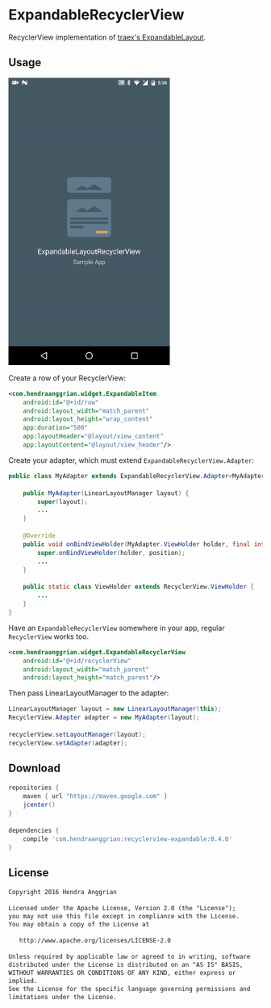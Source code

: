 ExpandableRecyclerView
======================
RecyclerView implementation of [traex's ExpandableLayout](https://github.com/traex/ExpandableLayout).

Usage
-----
![demo][demo]

Create a row of your RecyclerView:
```xml
<com.hendraanggrian.widget.ExpandableItem
    android:id="@+id/row"
    android:layout_width="match_parent"
    android:layout_height="wrap_content"
    app:duration="500"
    app:layoutHeader="@layout/view_content"
    app:layoutContent="@layout/view_header"/>
```

Create your adapter, which must extend `ExpandableRecyclerView.Adapter`:
```java
public class MyAdapter extends ExpandableRecyclerView.Adapter<MyAdapter.ViewHolder> {

    public MyAdapter(LinearLayoutManager layout) {
        super(layout);
        ...
    }

    @Override
    public void onBindViewHolder(MyAdapter.ViewHolder holder, final int position) {
        super.onBindViewHolder(holder, position);
        ...
    }

    public static class ViewHolder extends RecyclerView.ViewHolder {
        ...
    }
}
```

Have an `ExpandableRecyclerView` somewhere in your app, regular `RecyclerView` works too.
```xml
<com.hendraanggrian.widget.ExpandableRecyclerView
    android:id="@+id/recyclerView"
    android:layout_width="match_parent"
    android:layout_height="match_parent"/>
```

Then pass LinearLayoutManager to the adapter:
```java
LinearLayoutManager layout = new LinearLayoutManager(this);
RecyclerView.Adapter adapter = new MyAdapter(layout);

recyclerView.setLayoutManager(layout);
recyclerView.setAdapter(adapter);
```

Download
--------
```gradle
repositories {
    maven { url "https://maven.google.com" }
    jcenter()
}

dependencies {
    compile 'com.hendraanggrian:recyclerview-expandable:0.4.0'
}
```

License
-------
    Copyright 2016 Hendra Anggrian

    Licensed under the Apache License, Version 2.0 (the "License");
    you may not use this file except in compliance with the License.
    You may obtain a copy of the License at

       http://www.apache.org/licenses/LICENSE-2.0

    Unless required by applicable law or agreed to in writing, software
    distributed under the License is distributed on an "AS IS" BASIS,
    WITHOUT WARRANTIES OR CONDITIONS OF ANY KIND, either express or implied.
    See the License for the specific language governing permissions and
    limitations under the License.
    
[demo]: /art/demo.gif
